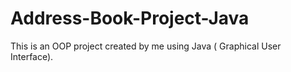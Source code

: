 # Address-Book-Project-Java
This is an OOP project created by me using Java ( Graphical User Interface).
